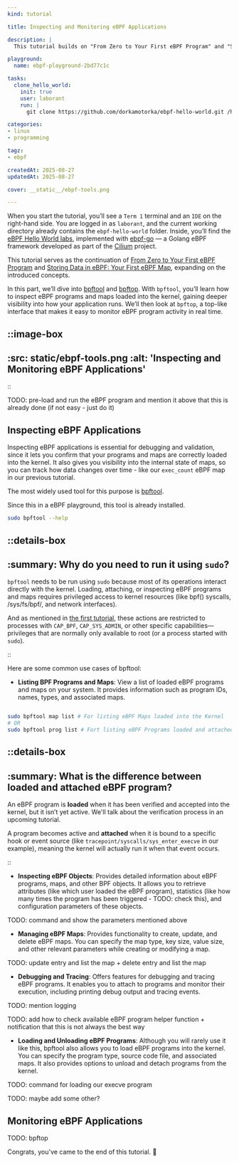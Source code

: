 ```yaml
---
kind: tutorial

title: Inspecting and Monitoring eBPF Applications

description: |
  This tutorial builds on "From Zero to Your First eBPF Program" and "Storing Data in eBPF: Your First eBPF Map" by introducing bpftool and bpftop. You’ll learn how to inspect eBPF programs and maps loaded into the kernel with bpftool, gaining deeper visibility into how your eBPF application runs. We’ll also explore bpftop, a top-like interface that lets you monitor eBPF program activity in real time.

playground:
  name: ebpf-playground-2bd77c1c

tasks:
  clone_hello_world:
    init: true
    user: laborant
    run: |
      git clone https://github.com/dorkamotorka/ebpf-hello-world.git /home/laborant/ebpf-hello-world

categories:
- linux
- programming

tagz:
- ebpf

createdAt: 2025-08-27
updatedAt: 2025-08-27

cover: __static__/ebpf-tools.png

---
```


When you start the tutorial, you’ll see a `Term 1` terminal and an `IDE` on the right-hand side. You are logged in as `laborant`, and the current working directory already contains the `ebpf-hello-world` folder. Inside, you’ll find the [eBPF Hello World labs](https://github.com/dorkamotorka/ebpf-hello-world), implemented with [ebpf-go](https://ebpf-go.dev/) — a Golang eBPF framework developed as part of the [Cilium](https://cilium.io/) project.

This tutorial serves as the continuation of [From Zero to Your First eBPF Program](https://labs.iximiuz.com/tutorials/my-first-ebpf-program-5120140e) and [Storing Data in eBPF: Your First eBPF Map](https://labs.iximiuz.com/tutorials/ebpf-maps-tutorial-3efd4617), expanding on the introduced concepts.

In this part, we’ll dive into [bpftool](https://github.com/libbpf/bpftool) and [bpftop](https://github.com/Netflix/bpftop). With `bpftool`, you’ll learn how to inspect eBPF programs and maps loaded into the kernel, gaining deeper visibility into how your application runs. We’ll then look at `bpftop`, a top-like interface that makes it easy to monitor eBPF program activity in real time.

::image-box
---
:src: __static__/ebpf-tools.png
:alt: 'Inspecting and Monitoring eBPF Applications'
---
::

TODO: pre-load and run the eBPF program and mention it above that this is already done (if not easy - just do it)

## Inspecting eBPF Applications

Inspecting eBPF applications is essential for debugging and validation, since it lets you confirm that your programs and maps are correctly loaded into the kernel. It also gives you visibility into the internal state of maps, so you can track how data changes over time - like our `exec_count` eBPF map in our previous tutorial.

The most widely used tool for this purpose is [bpftool](https://github.com/libbpf/bpftool). 

Since this in a eBPF playground, this tool is already installed.

```bash
sudo bpftool --help
```

::details-box
---
:summary: Why do you need to run it using `sudo`?
---

`bpftool` needs to be run using `sudo` because most of its operations interact directly with the kernel. Loading, attaching, or inspecting eBPF programs and maps requires privileged access to kernel resources (like bpf() syscalls, /sys/fs/bpf/, and network interfaces).

And as mentioned in [the first tutorial](https://labs.iximiuz.com/tutorials/my-first-ebpf-program-5120140e), these actions are restricted to processes with `CAP_BPF`, `CAP_SYS_ADMIN`, or other specific capabilities—privileges that are normally only available to root (or a process started with `sudo`).

::

Here are some common use cases of bpftool:

- **Listing BPF Programs and Maps**: View a list of loaded eBPF programs and maps on your system. It provides information such as program IDs, names, types, and associated maps.

```bash

sudo bpftool map list # For listing eBPF Maps loaded into the Kernel
# OR
sudo bpftool prog list # Fort listing eBPF Programs loaded and attached in the kernel (TODO: does it need to be attached?)
```

::details-box
---
:summary: What is the difference between loaded and attached eBPF program?
---

An eBPF program is **loaded** when it has been verified and accepted into the kernel, but it isn’t yet active. We'll talk about the verification process in an upcoming tutorial.

A program becomes active and **attached** when it is bound to a specific hook or event source (like `tracepoint/syscalls/sys_enter_execve` in our example), meaning the kernel will actually run it when that event occurs.

::

- **Inspecting eBPF Objects**: Provides detailed information about eBPF programs, maps, and other BPF objects. It allows you to retrieve attributes (like which user loaded the eBPF program), statistics (like how many times the program has been triggered - TODO: check this), and configuration parameters of these objects.

TODO: command and show the parameters mentioned above

- **Managing eBPF Maps**: Provides functionality to create, update, and delete eBPF maps. You can specify the map type, key size, value size, and other relevant parameters while creating or modifying a map.

TODO: update entry and list the map + delete entry and list the map

- **Debugging and Tracing**: Offers features for debugging and tracing eBPF programs. It enables you to attach to programs and monitor their execution, including printing debug output and tracing events.

TODO: mention logging

TODO: add how to check available eBPF program helper function + notification that this is not always the best way

- **Loading and Unloading eBPF Programs**: Although you will rarely use it like this, bpftool also allows you to load eBPF programs into the kernel. You can specify the program type, source code file, and associated maps. It also provides options to unload and detach programs from the kernel.

TODO: command for loading our execve program

TODO: maybe add some other?


## Monitoring eBPF Applications

TODO: bpftop

Congrats, you've came to the end of this tutorial. 🥳